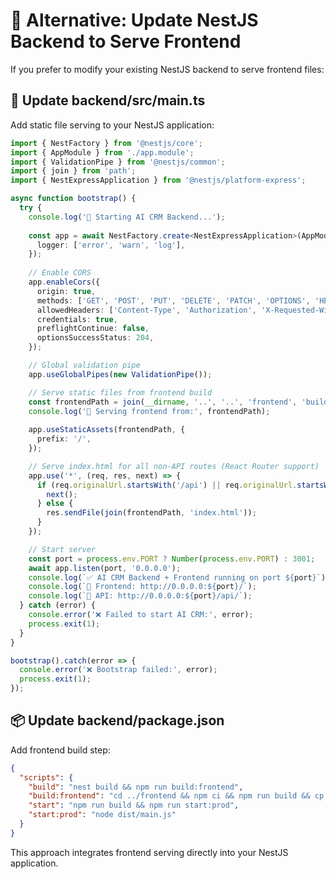 # 🔧 Alternative: Update NestJS Backend to Serve Frontend

If you prefer to modify your existing NestJS backend to serve frontend files:

## 📝 Update backend/src/main.ts

Add static file serving to your NestJS application:

```typescript
import { NestFactory } from '@nestjs/core';
import { AppModule } from './app.module';
import { ValidationPipe } from '@nestjs/common';
import { join } from 'path';
import { NestExpressApplication } from '@nestjs/platform-express';

async function bootstrap() {
  try {
    console.log('🚀 Starting AI CRM Backend...');
    
    const app = await NestFactory.create<NestExpressApplication>(AppModule, {
      logger: ['error', 'warn', 'log'],
    });
    
    // Enable CORS
    app.enableCors({
      origin: true,
      methods: ['GET', 'POST', 'PUT', 'DELETE', 'PATCH', 'OPTIONS', 'HEAD'],
      allowedHeaders: ['Content-Type', 'Authorization', 'X-Requested-With', 'Accept', 'Origin', 'Access-Control-Allow-Headers'],
      credentials: true,
      preflightContinue: false,
      optionsSuccessStatus: 204,
    });

    // Global validation pipe
    app.useGlobalPipes(new ValidationPipe());

    // Serve static files from frontend build
    const frontendPath = join(__dirname, '..', '..', 'frontend', 'build');
    console.log('📁 Serving frontend from:', frontendPath);
    
    app.useStaticAssets(frontendPath, {
      prefix: '/',
    });

    // Serve index.html for all non-API routes (React Router support)
    app.use('*', (req, res, next) => {
      if (req.originalUrl.startsWith('/api') || req.originalUrl.startsWith('/healthz')) {
        next();
      } else {
        res.sendFile(join(frontendPath, 'index.html'));
      }
    });

    // Start server
    const port = process.env.PORT ? Number(process.env.PORT) : 3001;
    await app.listen(port, '0.0.0.0');
    console.log(`✅ AI CRM Backend + Frontend running on port ${port}`);
    console.log(`🔗 Frontend: http://0.0.0.0:${port}/`);
    console.log(`📡 API: http://0.0.0.0:${port}/api/`);
  } catch (error) {
    console.error('❌ Failed to start AI CRM:', error);
    process.exit(1);
  }
}

bootstrap().catch(error => {
  console.error('❌ Bootstrap failed:', error);
  process.exit(1);
});
```

## 📦 Update backend/package.json

Add frontend build step:

```json
{
  "scripts": {
    "build": "nest build && npm run build:frontend",
    "build:frontend": "cd ../frontend && npm ci && npm run build && cp -r build ../backend/dist/",
    "start": "npm run build && npm run start:prod",
    "start:prod": "node dist/main.js"
  }
}
```

This approach integrates frontend serving directly into your NestJS application.